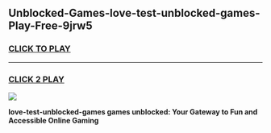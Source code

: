 
## Unblocked-Games-love-test-unblocked-games-Play-Free-9jrw5
<h3>
<a href="https://premium76.site?title=love-test-unblocked-games&ref=15A">CLICK TO PLAY</a></h3>
<hr>

<h3>
<a href="https://premium76.site?title=love-test-unblocked-games&ref=15A">CLICK 2 PLAY</a>
  
</h3>

<a href="https://premium76.site?title=love-test-unblocked-games&ref=15A"><img src="https://clearcache.store/games.png"></a>


**love-test-unblocked-games games unblocked: Your Gateway to Fun and Accessible Online Gaming**
